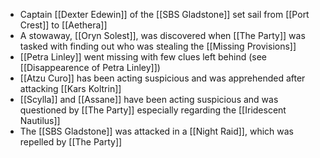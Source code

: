  
- Captain [[Dexter Edewin]] of the [[SBS Gladstone]] set sail from [[Port Crest]] to [[Aethera]]
- A stowaway, [[Oryn Solest]], was discovered when [[The Party]] was tasked with finding out who was stealing the [[Missing Provisions]]
- [[Petra Linley]] went missing with few clues left behind (see [[Disappearence of Petra Linley]])
- [[Atzu Curo]] has been acting suspicious and was apprehended after attacking [[Kars Koltrin]]
- [[Scylla]] and [[Assane]] have been acting suspicious and was questioned by [[The Party]] especially regarding the [[Iridescent Nautilus]]
- The [[SBS Gladstone]] was attacked in a [[Night Raid]], which was repelled by [[The Party]]
